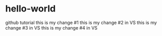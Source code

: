 # hello-world
github tutorial
this is my change #1
this is my change #2 in VS
this is my change #3 in VS
this is my change #4 in VS
